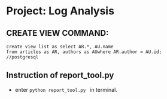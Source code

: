 Project: Log Analysis
=====================
## CREATE VIEW COMMAND:
```
create view list as select AR.*, AU.name
from articles as AR, authors as AUwhere AR.author = AU.id; //postgresql
```
## Instruction of report_tool.py
* enter `python report_tool.py ` in terminal.
